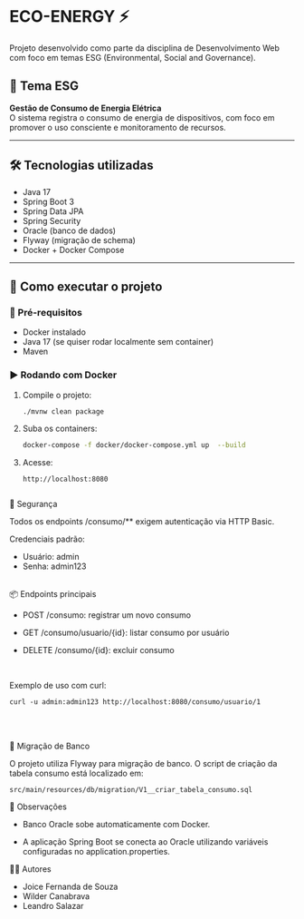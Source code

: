 # ECO-ENERGY ⚡

Projeto desenvolvido como parte da disciplina de Desenvolvimento Web com foco em temas ESG (Environmental, Social and Governance).

## 🌱 Tema ESG
**Gestão de Consumo de Energia Elétrica**  
O sistema registra o consumo de energia de dispositivos, com foco em promover o uso consciente e monitoramento de recursos.

---

## 🛠 Tecnologias utilizadas

- Java 17
- Spring Boot 3
- Spring Data JPA
- Spring Security
- Oracle (banco de dados)
- Flyway (migração de schema)
- Docker + Docker Compose

---

## 🚀 Como executar o projeto

### 🔧 Pré-requisitos
- Docker instalado
- Java 17 (se quiser rodar localmente sem container)
- Maven

### ▶️ Rodando com Docker

1. Compile o projeto:
   ```bash
   ./mvnw clean package 
   ```

2. Suba os containers:
     ```bash
    docker-compose -f docker/docker-compose.yml up  --build
    ```

3. Acesse:
    ```
    http://localhost:8080
  
    ```

🔐 Segurança

Todos os endpoints /consumo/** exigem autenticação via HTTP Basic.

Credenciais padrão:
- Usuário: admin
- Senha: admin123
<br><br>

📦 Endpoints principais

- POST /consumo: registrar um novo consumo

- GET /consumo/usuario/{id}: listar consumo por usuário

- DELETE /consumo/{id}: excluir consumo

<br>

Exemplo de uso com curl:
```
curl -u admin:admin123 http://localhost:8080/consumo/usuario/1

```
<br><br>

📁 Migração de Banco

O projeto utiliza Flyway para migração de banco. O script de criação da tabela consumo está localizado em:

```
src/main/resources/db/migration/V1__criar_tabela_consumo.sql
```

📌 Observações
- Banco Oracle sobe automaticamente com Docker.

- A aplicação Spring Boot se conecta ao Oracle utilizando variáveis configuradas no application.properties.

👨‍🎓 Autores

* Joice Fernanda de Souza
* Wilder Canabrava
* Leandro Salazar
